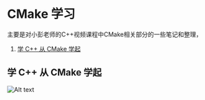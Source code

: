 # CMake 学习

主要是对小彭老师的C++视频课程中CMake相关部分的一些笔记和整理，

1. [学 C++ 从 CMake 学起](https://www.bilibili.com/video/BV1fa411r7zp?vd_source=07d6eec55261917555a5d7fb4429cab9)

## 学 C++ 从 CMake 学起

![Alt text](image.png)
